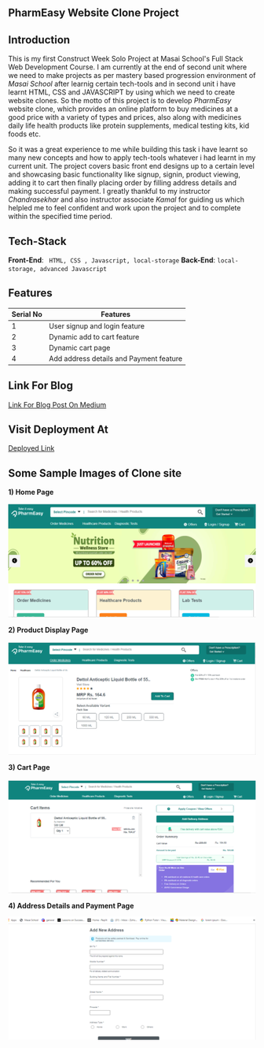 
**PharmEasy Website Clone Project**
---

**Introduction**
--

This is my first Construct Week Solo Project at Masai School's Full Stack Web Development Course. I am currently at the end of second unit where we need to make projects as per mastery based progression environment of _Masai School_ after learnig certain tech-tools and in second unit i have learnt HTML, CSS and JAVASCRIPT by using which we need to create website clones. So the motto of this project is to develop *PharmEasy* website clone, which provides an online platform to buy medicines at a good price with a variety of types and prices, also along with medicines daily life health products like protein supplements, medical testing kits, kid foods etc.

  So it was a great experience to me while building this task i have learnt so many new concepts and how to apply tech-tools whatever i had learnt in my current unit. The project covers basic front end designs up to a certain level and showcasing basic functionality like signup, signin, product viewing, adding it to cart then finally placing order by filling address details and making successful payment. I greatly thankful to my instructor *Chandrasekhar* and also instructor associate *Kamal* for guiding us which helpled me to feel confident and work upon the project and to complete within the specified time period.
  
  **Tech-Stack**
  --
  
  **Front-End**: ``` HTML, CSS , Javascript, local-storage```
   **Back-End**: ```local-storage, advanced Javascript```
   
   
**Features**
  --
  
  | Serial No            | Features                                                              |
| ----------------- | ------------------------------------------------------------------ |
| 1 | User signup and login feature |
| 2| Dynamic add to cart feature |
| 3 | Dynamic cart page |
| 4 | Add address details and Payment feature |

  
  **Link For Blog**
  --
 [Link For Blog Post On Medium](https://medium.com/@premuhulikoppe/my-first-construct-week-project-1331359a7c7f)
 
 **Visit Deployment At**
  --
 [Deployed Link](https://unit-2-pharmeasy-clone-prem.netlify.app
)
 
**Some Sample Images of Clone site**
---

**1) Home Page**

 ![](.vscode/IMAGES/Screenshot%202021-11-11%20195408.png)
 
 **2) Product Display Page**
 
 ![](.vscode/IMAGES/Screenshot%202021-11-11%20195601.png)
 
 **3) Cart Page**
 
 ![](.vscode/IMAGES/Screenshot%202021-11-11%20195635.png)
 
 **4) Address Details and Payment Page**
 
 ![](.vscode/IMAGES/Screenshot%202021-11-11%20195703.png)
 


